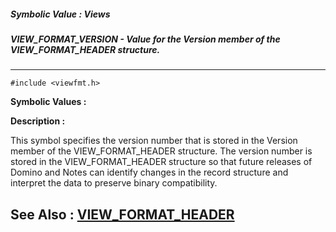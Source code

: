 ##### Symbolic Value : Views
##### VIEW_FORMAT_VERSION - Value for the Version member of the VIEW_FORMAT_HEADER structure.
---
```
#include <viewfmt.h>
```

**Symbolic Values :**



**Description :**

This symbol specifies the version number that is stored in the Version member of the VIEW_FORMAT_HEADER structure.  The version number is stored in the VIEW_FORMAT_HEADER structure so that future releases of Domino and Notes can identify changes in the record structure and interpret the data to preserve binary compatibility.


**See Also :**
[VIEW_FORMAT_HEADER](/domino-c-api-docs/reference/Data/VIEW_FORMAT_HEADER)
---
